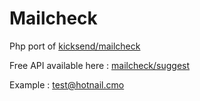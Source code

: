 Mailcheck
=========

Php port of [kicksend/mailcheck](https://github.com/Kicksend/mailcheck)

Free API available here : [mailcheck/suggest](http://headoo.com/api/mailcheck/suggest/)

Example : [test@hotnail.cmo](http://headoo.com/api/mailcheck/suggest/test@hotnail.cmo)